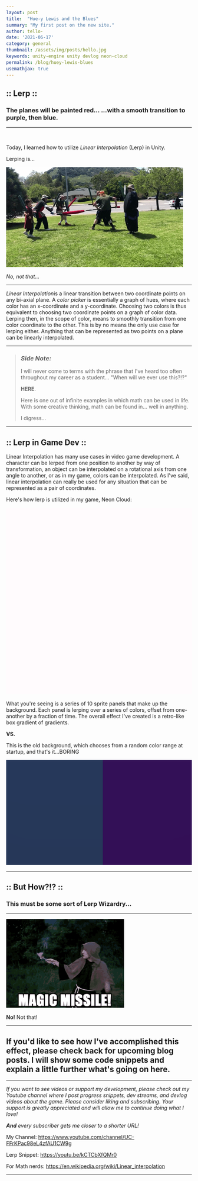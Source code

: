```yaml
---
layout: post
title:  "Hue-y Lewis and the Blues"
summary: "My first post on the new site."
author: tello-
date: '2021-06-17'
category: general
thumbnail: /assets/img/posts/hello.jpg
keywords: unity-engine unity devlog neon-cloud
permalink: /blog/huey-lewis-blues
usemathjax: true
---
```


## :: Lerp ::
### The planes will be painted red... ...with a smooth transition to purple, then blue.

---

<br>

Today, I learned how to utilize *Linear Interpolation* (Lerp) in Unity.

Lerping is...

![Larping](img/../../assets/img/posts/larp.gif)

*No, not that...*

---

*Linear Interpolation*is a linear transition between two coordinate points on any bi-axial plane. A *color picker* is essentially a graph of hues, where each color has an x-coordinate and a y-coordinate. Choosing two colors is thus equivalent to choosing two coordinate points on a graph of color data. Lerping then, in the scope of color, means to smoothly transition from one color coordinate to the other. This is by no means the only use case for lerping either. Anything that can be represented as two points on a plane can be linearly interpolated.

---

>### *Side Note:*
>I will never come to terms with the phrase that I've heard too often throughout my career as a student... "When will we ever use this?!?"
>
>**HERE**. 
>
>Here is one out of infinite examples in which math can be used in life. With some creative thinking, math can be found in... well in anything.
>
>I digress...

---

## :: Lerp in Game Dev ::

Linear Interpolation has many use cases in video game development. A character can be lerped from one position to another by way of transformation, an object can be interpolated on a rotational axis from one angle to another, or as in my game, colors can be interpolated. As I've said, linear interpolation can really be used for any situation that can be represented as a pair of coordinates.

Here's how lerp is utilized in my game, Neon Cloud:

![BG Lerp](../assets/img/posts/lerpbg.gif)


What you're seeing is a series of 10 sprite panels that make up the background. Each panel is lerping over a series of colors, offset from one-another by a fraction of time. The overall effect I've created is a retro-like box gradient of gradients. 

**VS.**

This is the old background, which chooses from a random color range at startup, and that's it...BORING


![Old BG](../assets/img/posts/prelerp.gif)

---

## :: But How?!? ::
### This must be some sort of Lerp Wizardry...

---

![Larp Wizard](../assets/img/posts/magicmissile.gif)

**No!** Not that!

---


## If you'd like to see how I've accomplished this effect, please check back for upcoming blog posts. I will show some code snippets and explain a little further what's going on here.

---

*If you want to see videos or support my development, please check out my Youtube channel where I post progress snippets, dev streams, and devlog videos about the game. Please consider liking and subscribing. Your support is greatly appreciated and will allow me to continue doing what I love!* 

  ***And** every subscriber gets me closer to a shorter URL!*

My Channel: https://www.youtube.com/channel/UC-FFrKPac98eL4zfAU1CW9g

Lerp Snippet: https://youtu.be/kCTCbXfQMr0

For Math nerds: https://en.wikipedia.org/wiki/Linear_interpolation

---

